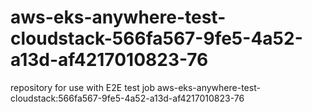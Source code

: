 # aws-eks-anywhere-test-cloudstack-566fa567-9fe5-4a52-a13d-af4217010823-76
repository for use with E2E test job aws-eks-anywhere-test-cloudstack:566fa567-9fe5-4a52-a13d-af4217010823-76
